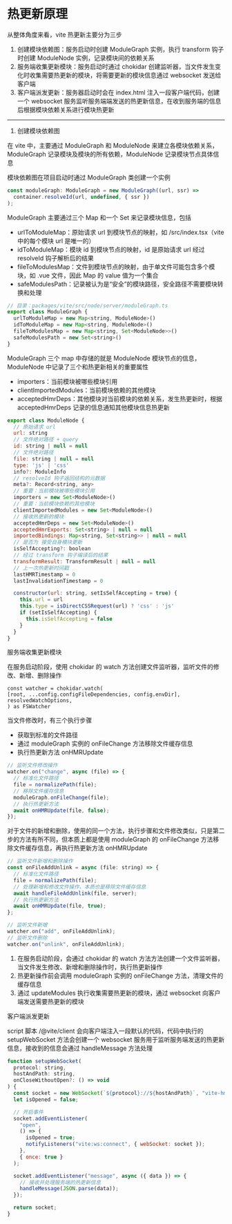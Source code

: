 # 热更新原理

从整体角度来看，vite 热更新主要分为三步

1. 创建模块依赖图：服务启动时创建 ModuleGraph 实例，执行 transform 钩子时创建 ModuleNode 实例，记录模块间的依赖关系
2. 服务端收集更新模块：服务启动时通过 chokidar 创建监听器，当文件发生变化时收集需要热更新的模块，将需要更新的模块信息通过 websocket 发送给客户端
3. 客户端派发更新：服务器启动时会在 index.html 注入一段客户端代码，创建一个 websocket 服务监听服务端端发送的热更新信息，在收到服务端的信息后根据模块依赖关系进行模块热更新

---

1. 创建模块依赖图

在 vite 中，主要通过 ModuleGraph 和 ModuleNode 来建立各模块依赖关系，ModuleGraph 记录模块及模块的所有依赖，ModuleNode 记录模块节点具体信息

模块依赖图在项目启动时通过 ModuleGraph 类创建一个实例

```js
const moduleGraph: ModuleGraph = new ModuleGraph((url, ssr) =>
  container.resolveId(url, undefined, { ssr })
);
```

ModuleGraph 主要通过三个 Map 和一个 Set 来记录模块信息，包括

- urlToModuleMap：原始请求 url 到模块节点的映射，如 /src/index.tsx（vite 中的每个模块 url 是唯一的）
- idToModuleMap：模块 id 到模块节点的映射，id 是原始请求 url 经过 resolveId 钩子解析后的结果
- fileToModulesMap：文件到模块节点的映射，由于单文件可能包含多个模块，如 .vue 文件，因此 Map 的 value 值为一个集合
- safeModulesPath：记录被认为是“安全”的模块路径，安全路径不需要模块转换和处理

```js
// 目录：packages/vite/src/node/server/moduleGraph.ts
export class ModuleGraph {
  urlToModuleMap = new Map<string, ModuleNode>()
  idToModuleMap = new Map<string, ModuleNode>()
  fileToModulesMap = new Map<string, Set<ModuleNode>>()
  safeModulesPath = new Set<string>()
}
```

ModuleGraph 三个 map 中存储的就是 ModuleNode 模块节点的信息，ModuleNode 中记录了三个和热更新相关的重要属性

- importers：当前模块被哪些模块引用
- clientImportedModules：当前模块依赖的其他模块
- acceptedHmrDeps：其他模块对当前模块的依赖关系，发生热更新时，根据 acceptedHmrDeps 记录的信息通知其他模块信息热更新

```js
export class ModuleNode {
  // 原始请求 url
  url: string
  // 文件绝对路径 + query
  id: string | null = null
  // 文件绝对路径
  file: string | null = null
  type: 'js' | 'css'
  info?: ModuleInfo
  // resolveId 钩子返回结构的元数据
  meta?: Record<string, any>
  // 重要：当前模块被哪些模块引用
  importers = new Set<ModuleNode>()
  // 重要：当前模块依赖的其他模块
  clientImportedModules = new Set<ModuleNode>()
  // 接收热更新的模块
  acceptedHmrDeps = new Set<ModuleNode>()
  acceptedHmrExports: Set<string> | null = null
  importedBindings: Map<string, Set<string>> | null = null
  // 是否为 接受自身模块更新
  isSelfAccepting?: boolean
  // 经过 transform 钩子编译后的结果
  transformResult: TransformResult | null = null
  // 上一次热更新时间戳
  lastHMRTimestamp = 0
  lastInvalidationTimestamp = 0

  constructor(url: string, setIsSelfAccepting = true) {
    this.url = url
    this.type = isDirectCSSRequest(url) ? 'css' : 'js'
    if (setIsSelfAccepting) {
      this.isSelfAccepting = false
    }
  }
}
```

服务端收集更新模块

在服务启动阶段，使用 chokidar 的 watch 方法创建文件监听器，监听文件的修改、新增、删除操作

```
const watcher = chokidar.watch(
[root, ...config.configFileDependencies, config.envDir],
resolvedWatchOptions,
) as FSWatcher

```

当文件修改时，有三个执行步骤

- 获取到标准的文件路径
- 通过 moduleGraph 实例的 onFileChange 方法移除文件缓存信息
- 执行热更新方法 onHMRUpdate

```js
// 监听文件修改操作
watcher.on("change", async (file) => {
  // 标准化文件路径
  file = normalizePath(file);
  // 移除文件缓存信息
  moduleGraph.onFileChange(file);
  // 执行热更新方法
  await onHMRUpdate(file, false);
});
```

对于文件的新增和删除，使用的同一个方法，执行步骤和文件修改类似，只是第二步的方法有所不同，但本质上都是使用 moduleGraph 的 onFileChange 方法移除文件缓存信息，再执行热更新方法 onHMRUpdate

```js
// 监听文件新增和删除操作
const onFileAddUnlink = async (file: string) => {
  // 标准化文件路径
  file = normalizePath(file);
  // 处理新增和修改文件操作，本质也是移除文件缓存信息
  await handleFileAddUnlink(file, server);
  // 执行热更新方法
  await onHMRUpdate(file, true);
};

// 监听文件新增
watcher.on("add", onFileAddUnlink);
// 监听文件删除
watcher.on("unlink", onFileAddUnlink);
```

1. 在服务启动阶段，会通过 chokidar 的 watch 方法方法创建一个文件监听器，当文件发生修改、新增和删除操作时，执行热更新操作
2. 热更新操作前会调用 moduleGraph 实例的 onFileChange 方法，清理文件的缓存信息
3. 通过 updateModules 执行收集需要热更新的模块，通过 websocket 向客户端发送需要热更新的模块

客户端派发更新

script 脚本 /@vite/client 会向客户端注入一段默认的代码，代码中执行的 setupWebSocket 方法会创建一个 websocket 服务用于监听服务端发送的热更新信息，接收到的信息会通过 handleMessage 方法处理

```js
function setupWebSocket(
  protocol: string,
  hostAndPath: string,
  onCloseWithoutOpen?: () => void
) {
  const socket = new WebSocket(`${protocol}://${hostAndPath}`, "vite-hmr");
  let isOpened = false;

  // 开启事件
  socket.addEventListener(
    "open",
    () => {
      isOpened = true;
      notifyListeners("vite:ws:connect", { webSocket: socket });
    },
    { once: true }
  );

  socket.addEventListener("message", async ({ data }) => {
    // 接收并处理服务端的热更新信息
    handleMessage(JSON.parse(data));
  });

  return socket;
}
```
